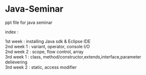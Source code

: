 # Java-Seminar
<p>ppt file for java seminar</p>

<p>index :</p>
1st week 	: installing Java sdk & Eclipse IDE<br>
2nd week 1	: variant, operator, console I/O<br>
2nd week 2	: scope, flow control, array<br>
3rd week 1	: class, method/constructor,extends,interface,parameter delievering<br>
3rd week 2	: static, access modifier<br>